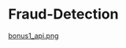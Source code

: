 # Fraud-Detection

[bonus1_api.png](https://github.com/HariWoverine/Fraud-Detection/blob/main/bonus1_api.png)

